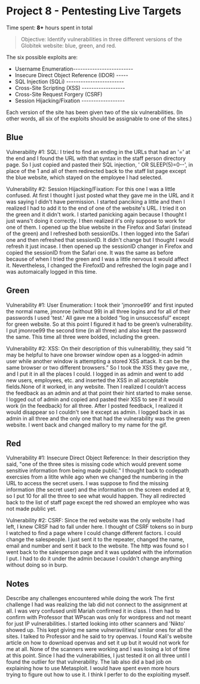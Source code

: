 # Project 8 - Pentesting Live Targets

Time spent: **8+** hours spent in total

> Objective: Identify vulnerabilities in three different versions of the Globitek website: blue, green, and red.

The six possible exploits are:
* Username Enumeration-------------------------
* Insecure Direct Object Reference (IDOR) -----
* SQL Injection (SQLi) ------------------------
* Cross-Site Scripting (XSS) ------------------
* Cross-Site Request Forgery (CSRF)
* Session Hijacking/Fixation ------------------

Each version of the site has been given two of the six vulnerabilities. (In other words, all six of the exploits should be assignable to one of the sites.)

## Blue

Vulnerability #1: SQL: I tried to find an ending in the URLs that had an '=' at the end and I found the URL with that syntax in the staff person directory page. So I just copied and pasted their SQL injection, ' OR SLEEP(5)=0--', in place of the 1 and all of them redirected back to the staff list page except the blue website, which stayed on the employee I had selected. 

Vulnerability #2: Session Hijacking/Fixation: For this one I was a little confused. At first I thought I just posted what they gave me in the URL and it was saying I didn't have permission. I started panciking a little and then I realized I had to add it to the end of one of the website's URL. I tried it on the green and it didn't work. I started panicking again because I thought I just wans't doing it correctly. I then realized it's only suppose to work for one of them. I opened up the blue website in the Firefox and Safari (instead of the green) and I refreshed both sessionIDs. I then logged into the Safari one and then refreshed that sessionID. It didn't change but I thought I would refresh it just incase. I then opened up the sessionID changer in Firefox and copied the sessionID from the Safari one. It was the same as before because of when I tried the green and I was a little nervous it would affect it. Nevertheless, I changed the FirefoxID and refreshed the login page and I was automaically logged in this time. 


## Green

Vulnerability #1: User Enumeration: I took their 'jmonroe99' and first inputed the normal name, jmonroe (without 99) in all three logins and for all of their passwords I used 'test.' All gave me a bolded “log in unsuccessful” except for green website. So at this point I figured it had to be green’s vulnerability. I put jmonroe99 the second time (in all three) and also kept the password the same. This time all three were bolded, including the green. 

Vulnerability #2: XSS: On their description of this vulnerabilitiy, they said “it may be helpful to have one browser window open as a logged-in admin user while another window is attempting a stored XSS attack. It can be the same browser or two different browsers.” So I took the XSS they gave me, <script>alert('Mallory found the XSS!');</script>, and I put it in all the places I could. I logged in as admin and went to add new users, employees, etc. and inserted the XSS in all acceptable fields.None of it worked, in any website. Then I realized I couldn’t access the feedback as an admin and at that point their hint started to make sense. I logged out of admin and copied and pasted their XSS to see if it would work (in the feedback) for all three. After I posted feedback, I realized it would disappear so I couldn't see it except as admin. I logged back in as admin in all three and the only one that had the vulnerability was the green website. I went back and changed mallory to my name for the gif. 


## Red

Vulnerability #1: Insecure Direct Object Reference: In their description they said, "one of the three sites is missing code which would prevent some sensitive information from being made public." I thought back to codepath exercsies from a litlte while ago when we changed the numbering in the URL to access the secret users. I was suppose to find the missing information (the secret user) and the information on the screen ended at 9, so I put 10 for all the three to see what would happen. They all redirected back to the list of staff page except the red showed an employee who was not made public yet.

Vulnerability #2: CSRF: Since the red website was the only website I had left, I knew CRSF had to fall under here. I thought of CSRF tokens so in burp I watched to find a page where I could change different factors. I could change the salespeople. I just sent it to the repeater, changed the name, email and number and sent it back to the website. The http was found so I went back to the salesperson page and it was updated with the information I put. I had to do it under the admin because I couldn't change anything without doing so in burp. 


## Notes

Describe any challenges encountered while doing the work
The first challenge I had was realizing the lab did not connect to the assignment at all. I was very confused unitl Mariah confirmed it in class. I then had to confirm with Professor that WPscan was only for wordpress and not meant for just IP vulnerabilities. I started looking into other scanners and 'Nikto' showed up. This kept giving me same vulneravilities/ similar ones for all the sites. I talked to Professor and he said to try openvas. I found Kali's website article on how to download openvas and set it up but it would not work for me at all. None of the scanners were working and I was losing a lot of time at this point. Since I had the vulnerabilities, I just tested it on all three until I found the outlier for that vulnerability. The lab also did a bad job on explaining how to use Metasploit. I would have spent even more hours trying to figure out how to use it. I think I perfer to do the exploiting myself. 
